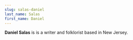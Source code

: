 ```yaml
---
slug: salas-daniel
last_name: Salas
first_name: Daniel
---
```

**Daniel Salas** is is a writer and folklorist based in New Jersey.